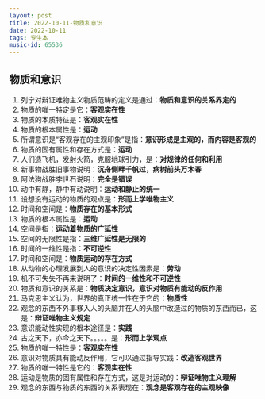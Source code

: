 ```yaml
---
layout: post
title: 2022-10-11-物质和意识
date: 2022-10-11
tags: 专生本
music-id: 65536
---
```


## 物质和意识

1. 列宁对辩证唯物主义物质范畴的定义是通过：**物质和意识的关系界定的**
2. 物质的唯一特定是它：**客观实在性**
3. 物质的本质特征是：**客观实在性**
4. 物质的根本属性是：**运动**
5. 所谓意识是“客观存在的主观印象”是指：**意识形成是主观的，而内容是客观的**
6. 物质的固有属性和存在方式是：**运动**
7. 人们造飞机，发射火箭，克服地球引力，是：**对规律的任何和利用**
8. 新事物战胜旧事物说明：**沉舟侧畔千帆过，病树前头万木春**
9. 阿法狗战胜李世石说明：**完全是错误**
10. 动中有静，静中有动说明：**运动和静止的统一**
11. 设想没有运动的物质的观点是：**形而上学唯物主义**
12. 时间和空间是：**物质存在的基本形式**
13. 物质的根本属性是：**运动**
14. 空间是指：**运动着物质的广延性**
15. 空间的无限性是指：**三维广延性是无限的**
16. 时间的一维性是指：**不可逆性**
17. 时间和空间是：**物质运动的存在方式**
18. 从动物的心理发展到人的意识的决定性因素是：**劳动**
19. 机不可失失不再来说明了：**时间的一维性和不可逆性**
20. 物质和意识的关系是：**物质决定意识，意识对物质有能动的反作用**
21. 马克思主义认为，世界的真正统一性在于它的：**物质性**
22. 观念的东西不外事移入人的头脑并在人的头脑中改造过的物质的东西而已，这是：**辩证唯物主义规定**
23. 意识能动性实现的根本途径是：**实践**
24. 古之天下，亦今之天下。。。。。是：**形而上学观点**
25. 物质的唯一特性是：**客观实在性**
26. 意识对物质具有能动反作用，它可以通过指导实践：**改造客观世界**
27. 物质的唯一特性是它的：**客观实在性**
28. 运动是物质的固有属性和存在方式，这是对运动的：**辩证唯物主义理解**
29. 观念的东西与物质的东西的关系表现在：**观念是客观存在的主观映像**
